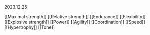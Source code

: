 2023.12.25

[[Maximal strength]]
[[Relative strength]]
[[Endurance]]
[[Flexibility]]
[[Explosive strength]]
[[Power]]
[[Agility]]
[[Coordination]]
[[Speed]]
[[Hypertrophy]]
[[Tone]]